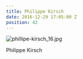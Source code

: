 ```yaml
---
title: Philippe Kirsch
date: 2016-12-29 17:05:00 Z
position: 42
---
```


![phillipe-kirsch_16.jpg](/uploads/phillipe-kirsch_16.jpg)

Philippe Kirsch